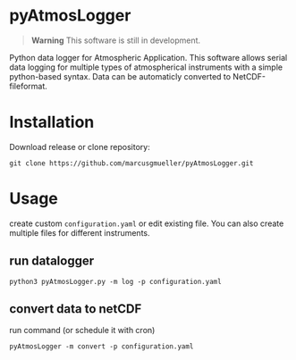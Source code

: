 # pyAtmosLogger
> **Warning**
> This software is still in development.

Python data logger for Atmospheric Application. This software allows serial data logging for multiple types of atmospherical instruments with a simple python-based syntax. Data can be automaticly converted to NetCDF-fileformat.

# Installation
Download release or clone repository:
```
git clone https://github.com/marcusgmueller/pyAtmosLogger.git
```

# Usage
create custom `configuration.yaml` or edit existing file. You can also create multiple files for different instruments.
## run datalogger
```
python3 pyAtmosLogger.py -m log -p configuration.yaml
```
## convert data to netCDF
run command (or schedule it with cron)
```
pyAtmosLogger -m convert -p configuration.yaml
```
